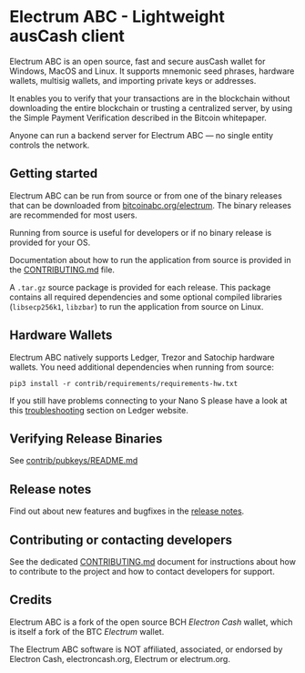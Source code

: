 # Electrum ABC - Lightweight ausCash client

Electrum ABC is an open source, fast and secure ausCash wallet for Windows, MacOS and Linux.
It supports mnemonic seed phrases, hardware wallets, multisig wallets, and importing
private keys or addresses.

It enables you to verify that your transactions are in the blockchain without downloading
the entire blockchain or trusting a centralized server, by using the
Simple Payment Verification described in the Bitcoin whitepaper.

Anyone can run a backend server for Electrum ABC — no single entity controls the network.

## Getting started

Electrum ABC can be run from source or from one of the binary releases
that can be downloaded from [bitcoinabc.org/electrum](https://www.bitcoinabc.org/electrum).
The binary releases are recommended for most users.

Running from source is useful for developers or if no binary release is provided for your OS.

Documentation about how to run the application from source is provided in the
[CONTRIBUTING.md](CONTRIBUTING.md) file.

A `.tar.gz` source package is provided for each release. This package contains all
required dependencies and some optional compiled libraries (`libsecp256k1`, `libzbar`)
to run the application from source on Linux.

## Hardware Wallets

Electrum ABC natively supports Ledger, Trezor and Satochip hardware wallets.
You need additional dependencies when running from source:
```
pip3 install -r contrib/requirements/requirements-hw.txt
```

If you still have problems connecting to your Nano S please have a look at this
[troubleshooting](https://support.ledger.com/hc/en-us/articles/115005165269-Fix-connection-issues) section on Ledger website.

## Verifying Release Binaries

See [contrib/pubkeys/README.md](contrib/pubkeys/README.md)

## Release notes

Find out about new features and bugfixes in the [release notes](RELEASE-NOTES.md).

## Contributing or contacting developers

See the dedicated [CONTRIBUTING.md](CONTRIBUTING.md) document for instructions
about how to contribute to the project and how to contact developers for support.

## Credits

Electrum ABC is a fork of the open source BCH *Electron Cash* wallet, which is itself a
fork of the BTC *Electrum* wallet.

The Electrum ABC software is NOT affiliated, associated, or endorsed by
Electron Cash, electroncash.org, Electrum or electrum.org.

